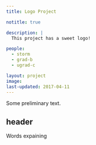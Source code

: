 ```yaml
---
title: Logo Project

notitle: true

description: |
  This project has a sweet logo!

people:
  - storm
  - grad-b
  - ugrad-c

layout: project
image: 
last-updated: 2017-04-11
---
```


Some preliminary text.

## header

Words expaining 